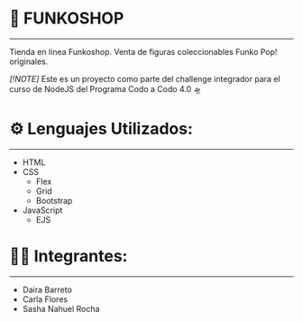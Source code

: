 # 🚀 FUNKOSHOP
***
Tienda en línea Funkoshop. Venta de figuras coleccionables Funko Pop! originales.

_[!NOTE]_
Este es un proyecto como parte del challenge integrador para el curso de NodeJS del Programa Codo a Codo 4.0 🛸

# ⚙️ Lenguajes Utilizados:
***
- HTML
- CSS
    - Flex
    - Grid
    - Bootstrap
- JavaScript
    - EJS


# 👨‍💻 Integrantes:
***
- Daira	Barreto
- Carla	Flores
- Sasha Nahuel	Rocha
